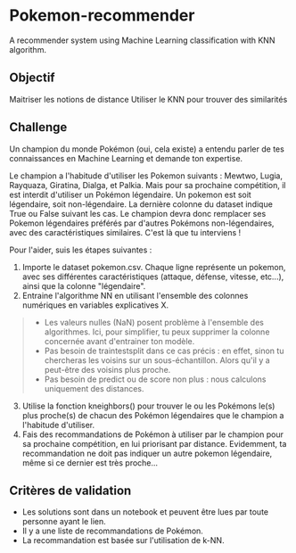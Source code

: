 # Pokemon-recommender
A recommender system using Machine Learning classification with KNN algorithm.

## Objectif
Maitriser les notions de distance
Utiliser le KNN pour trouver des similarités

## Challenge
Un champion du monde Pokémon (oui, cela existe) a entendu parler de tes connaissances en Machine Learning et demande ton expertise.

Le champion a l'habitude d'utiliser les Pokemon suivants : Mewtwo, Lugia, Rayquaza, Giratina, Dialga, et Palkia. Mais pour sa prochaine compétition, il est interdit d'utiliser un Pokémon légendaire. Un pokemon est soit légendaire, soit non-légendaire. La dernière colonne du dataset indique True ou False suivant les cas.
Le champion devra donc remplacer ses Pokemon légendaires préférés par d'autres Pokémons non-légendaires, avec des caractéristiques similaires. C'est là que tu interviens !

Pour l'aider, suis les étapes suivantes :

1. Importe le dataset pokemon.csv. Chaque ligne représente un pokemon, avec ses différentes caractéristiques (attaque, défense, vitesse, etc...), ainsi que la colonne "légendaire".
2. Entraine l'algorithme NN en utilisant l'ensemble des colonnes numériques en variables explicatives X.

> - Les valeurs nulles (NaN) posent problème à l'ensemble des algorithmes. Ici, pour simplifier, tu peux supprimer la colonne concernée avant d'entrainer ton modèle.
> - Pas besoin de traintestsplit dans ce cas précis : en effet, sinon tu chercheras les voisins sur un sous-échantillon. Alors qu'il y a peut-être des voisins plus proche.
> - Pas besoin de predict ou de score non plus : nous calculons uniquement des distances.

3. Utilise la fonction kneighbors() pour trouver le ou les Pokémons le(s) plus proche(s) de chacun des Pokémon légendaires que le champion a l'habitude d'utiliser.
4. Fais des recommandations de Pokémon à utiliser par le champion pour sa prochaine compétition, en lui priorisant par distance. Evidemment, ta recommandation ne doit pas indiquer un autre pokemon légendaire, même si ce dernier est très proche...

## Critères de validation
- Les solutions sont dans un notebook et peuvent être lues par toute personne ayant le lien.
- Il y a une liste de recommandations de Pokémon.
- La recommandation est basée sur l'utilisation de k-NN.

